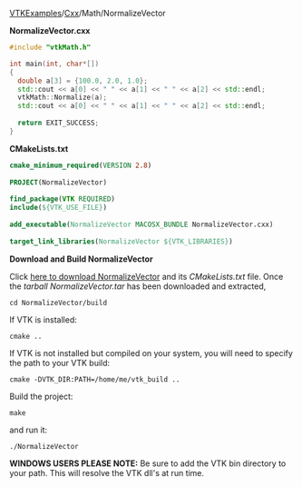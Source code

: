 [VTKExamples](/index/)/[Cxx](/Cxx)/Math/NormalizeVector

**NormalizeVector.cxx**
```c++
#include "vtkMath.h"

int main(int, char*[])
{
  double a[3] = {100.0, 2.0, 1.0};
  std::cout << a[0] << " " << a[1] << " " << a[2] << std::endl;
  vtkMath::Normalize(a);
  std::cout << a[0] << " " << a[1] << " " << a[2] << std::endl;
  
  return EXIT_SUCCESS;
}
```
**CMakeLists.txt**
```cmake
cmake_minimum_required(VERSION 2.8)
 
PROJECT(NormalizeVector)
 
find_package(VTK REQUIRED)
include(${VTK_USE_FILE})
 
add_executable(NormalizeVector MACOSX_BUNDLE NormalizeVector.cxx)
 
target_link_libraries(NormalizeVector ${VTK_LIBRARIES})
```

**Download and Build NormalizeVector**

Click [here to download NormalizeVector](https://github.com/lorensen/VTKWikiExamplesTarballs/raw/master/NormalizeVector.tar) and its *CMakeLists.txt* file.
Once the *tarball NormalizeVector.tar* has been downloaded and extracted,
```
cd NormalizeVector/build 
```
If VTK is installed:
```
cmake ..
```
If VTK is not installed but compiled on your system, you will need to specify the path to your VTK build:
```
cmake -DVTK_DIR:PATH=/home/me/vtk_build ..
```
Build the project:
```
make
```
and run it:
```
./NormalizeVector
```
**WINDOWS USERS PLEASE NOTE:** Be sure to add the VTK bin directory to your path. This will resolve the VTK dll's at run time.

